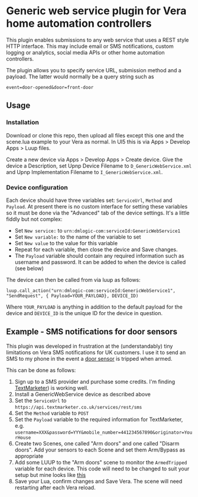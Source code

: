 Generic web service plugin for Vera home automation controllers
===============================================================

This plugin enables submissions to any web service that uses a REST style HTTP interface. This may include email or SMS notifications, custom logging or analytics, social media APIs or other home automation controllers.

The plugin allows you to specify service URL, submission method and a payload. The latter would normally be a query string such as 

    event=door-opened&door=front-door

## Usage

### Installation

Download or clone this repo, then upload all files except this one and the scene.lua example to your Vera as normal. In UI5 this is via Apps > Develop Apps > Luup files.

Create a new device via Apps > Develop Apps > Create device. Give the device a Description, set Upnp Device Filename to `D_GenericWebService.xml` and Upnp Implementation Filename to `I_GenericWebService.xml`.

### Device configuration

Each device should have three variables set: `ServiceUrl`, `Method` and `Payload`. At present there is no custom interface for setting these variables so it must be done via the "Advanced" tab of the device settings. It's a little fiddly but not complex:

* Set `New service:` to `urn:dmlogic-com:serviceId:GenericWebService1`
* Set `New variable:` to the name of the variable to set
* Set `New value` to the value for this variable
* Repeat for each variable, then close the device and Save changes.
* The `Payload` variable should contain any required information such as username and password. It can be added to when the device is called (see below)

The device can then be called from via luup as follows:

    luup.call_action("urn:dmlogic-com:serviceId:GenericWebService1", "SendRequest", { Payload=YOUR_PAYLOAD}, DEVICE_ID)

Where `YOUR_PAYLOAD` is anything in addition to the default payload for the device and `DEVICE_ID` is the unique ID for the device in question.

## Example - SMS notifications for door sensors

This plugin was developed in frustration at the (understandably) tiny limitations on Vera SMS notifications for UK customers. I use it to send an SMS to my phone in the event a [door sensor](http://www.vesternet.com/z-wave-vision-door-window-sensor) is tripped when armed.

This can be done as follows:

1. Sign up to a SMS provider and purchase some credits. I'm finding [TextMarketer](http://www.textmarketer.co.uk/)) is working well.
2. Install a GenericWebService device as described above
3. Set the `ServiceUrl` to `https://api.textmarketer.co.uk/services/rest/sms`
4. Set the `Method` variable to `POST`
5. Set the `Payload` variable to the required information for TextMarketer, e.g. `username=XXX&password=YYY&mobile_number=441234567890&originator=YourHouse`
6. Create two Scenes, one called "Arm doors" and one called "Disarm doors". Add your sensors to each Scene and set them Arm/Bypass as appropriate
7. Add some LUUP to the "Arm doors" scene to monitor the `ArmedTripped` variable for each device. This code will need to be changed to suit your setup but mine looks like [this](scene.lua)
8. Save your Lua, confirm changes and Save Vera. The scene will need restarting after each Vera reload.

